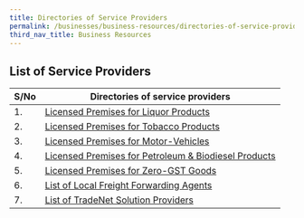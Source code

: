 ```yaml
---
title: Directories of Service Providers
permalink: /businesses/business-resources/directories-of-service-providers/
third_nav_title: Business Resources
---
```

## List of Service Providers

| **S/No** | **Directories of service providers** |
|--|--|
| 1.  | [Licensed Premises for Liquor Products](/files/businesses/SEB/Licensed%20Premises%20for%20Liquor%20Products%20as%20at%2015%20Feb%202023.pdf)
| 2. | [Licensed Premises for Tobacco Products](/files/businesses/SEB/Licensed%20Premises%20for%20Tobacco%20Products%20as%20at%2015%20Feb%202023.pdf)
| 3. | [Licensed Premises for Motor-Vehicles](/files/businesses/SEB/Licensed%20Premises%20for%20Motor-Vehicles%20as%20at%203%20Feb%202023.pdf)
| 4. | [Licensed Premises for Petroleum & Biodiesel Products](/files/businesses/SEB/Licensed%20Premises%20for%20Petroleum%20&%20Biodiesel%20Products%20as%20at%2015%20Feb%202023.pdf)
|5. | [Licensed Premises for Zero-GST Goods](/files/businesses/SEB/Licensed%20Premises%20for%20Zero-GST%20Goods%20as%20at%2015%20Feb%202023.pdf)
| 6. | [List of Local Freight Forwarding Agents](/businesses/business-resources/directories-of-service-providers/list-of-local-forwarding-agents) |
| 7. | [List of TradeNet Solution Providers](/businesses/national-single-window/overview/tradenet-solution-providers) |